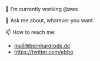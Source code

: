 🚨 I’m currently working @aws

💬 Ask me about, whatever you want.

📫 How to reach me: 
 
* mail@bernhardrode.de
* https://twitter.com/ebbo
